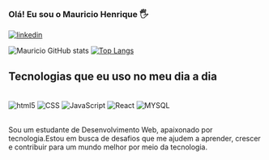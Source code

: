 

### Olá! Eu sou o Mauricio Henrique 🖐️

[![linkedin](https://img.shields.io/badge/LinkedIn-0077B5?style=for-the-badge&logo=linkedin&logoColor=white)](https://www.linkedin.com/in/mauricio-hnfarias/)


![Mauricio GitHub stats](https://github-readme-stats.vercel.app/api?username=Mauriciohnf45&show_icons=true&theme=radical)
[![Top Langs](https://github-readme-stats.vercel.app/api/top-langs/?username=Mauriciohnf45)](https://github.com/anuraghazra/github-readme-stats)

## Tecnologias que eu uso no meu dia a dia
<div style="display: inline_block"><br/>
<img align="center" alt= "html5" src="https://img.shields.io/badge/HTML5-E34F26?style=for-the-badge&logo=html5&logoColor=white"/>
<img align="center" alt= "CSS" src="https://img.shields.io/badge/CSS-239120?&style=for-the-badge&logo=css3&logoColor=white"/>
<img align="center" alt= "JavaScript" src="https://img.shields.io/badge/JavaScript-F7DF1E?style=for-the-badge&logo=javascript&logoColor=black"/>
<img align="center" alt= "React" src="https://img.shields.io/badge/React-20232A?style=for-the-badge&logo=react&logoColor=61DAFB"/>
<img align="center" alt= "MYSQL" src="https://img.shields.io/badge/MySQL-00000F?style=for-the-badge&logo=mysql&logoColor=white"/>
</div> <br>

Sou um estudante de Desenvolvimento Web, apaixonado por tecnologia.Estou em busca de desafios que me ajudem a aprender, crescer e contribuir para um mundo melhor por meio da tecnologia.

